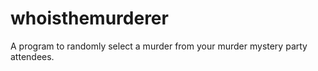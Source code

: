 # whoisthemurderer
A program to randomly select a murder from your murder mystery party attendees. 
